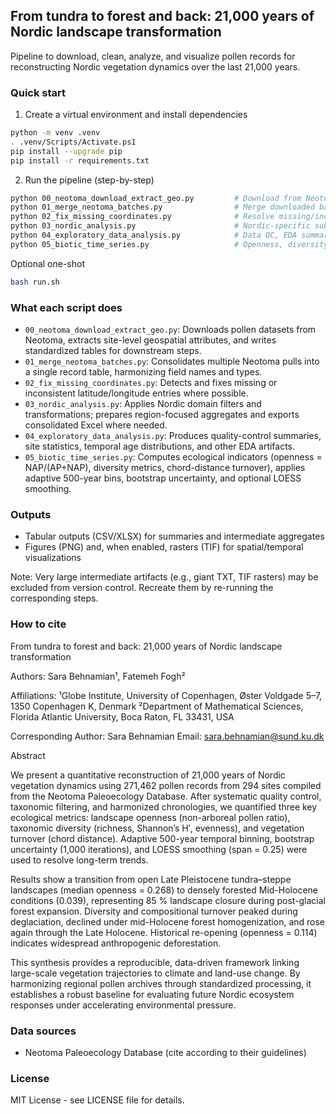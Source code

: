 ## From tundra to forest and back: 21,000 years of Nordic landscape transformation

Pipeline to download, clean, analyze, and visualize pollen records for reconstructing Nordic vegetation dynamics over the last 21,000 years.

### Quick start

1) Create a virtual environment and install dependencies
```bash
python -m venv .venv
. .venv/Scripts/Activate.ps1
pip install --upgrade pip
pip install -r requirements.txt
```

2) Run the pipeline (step-by-step)
```bash
python 00_neotoma_download_extract_geo.py         # Download from Neotoma and extract geospatial metadata
python 01_merge_neotoma_batches.py                # Merge downloaded batches into unified records
python 02_fix_missing_coordinates.py              # Resolve missing/inconsistent coordinates
python 03_nordic_analysis.py                      # Nordic-specific subsetting and transforms
python 04_exploratory_data_analysis.py            # Data QC, EDA summaries, site statistics, temporal distributions
python 05_biotic_time_series.py                   # Openness, diversity (H', richness, evenness), turnover time series
```

Optional one-shot
```bash
bash run.sh
```

### What each script does
- `00_neotoma_download_extract_geo.py`: Downloads pollen datasets from Neotoma, extracts site-level geospatial attributes, and writes standardized tables for downstream steps.
- `01_merge_neotoma_batches.py`: Consolidates multiple Neotoma pulls into a single record table, harmonizing field names and types.
- `02_fix_missing_coordinates.py`: Detects and fixes missing or inconsistent latitude/longitude entries where possible.
- `03_nordic_analysis.py`: Applies Nordic domain filters and transformations; prepares region-focused aggregates and exports consolidated Excel where needed.
- `04_exploratory_data_analysis.py`: Produces quality-control summaries, site statistics, temporal age distributions, and other EDA artifacts.
- `05_biotic_time_series.py`: Computes ecological indicators (openness = NAP/(AP+NAP), diversity metrics, chord-distance turnover), applies adaptive 500-year bins, bootstrap uncertainty, and optional LOESS smoothing.

### Outputs
- Tabular outputs (CSV/XLSX) for summaries and intermediate aggregates
- Figures (PNG) and, when enabled, rasters (TIF) for spatial/temporal visualizations

Note: Very large intermediate artifacts (e.g., giant TXT, TIF rasters) may be excluded from version control. Recreate them by re-running the corresponding steps.

### How to cite
From tundra to forest and back: 21,000 years of Nordic landscape transformation

Authors: Sara Behnamian¹, Fatemeh Fogh²

Affiliations: ¹Globe Institute, University of Copenhagen, Øster Voldgade 5–7, 1350 Copenhagen K, Denmark ²Department of Mathematical Sciences, Florida Atlantic University, Boca Raton, FL 33431, USA

Corresponding Author: Sara Behnamian  Email: sara.behnamian@sund.ku.dk

Abstract

We present a quantitative reconstruction of 21,000 years of Nordic vegetation dynamics using 271,462 pollen records from 294 sites compiled from the Neotoma Paleoecology Database. After systematic quality control, taxonomic filtering, and harmonized chronologies, we quantified three key ecological metrics: landscape openness (non-arboreal pollen ratio), taxonomic diversity (richness, Shannon’s H′, evenness), and vegetation turnover (chord distance). Adaptive 500-year temporal binning, bootstrap uncertainty (1,000 iterations), and LOESS smoothing (span = 0.25) were used to resolve long-term trends.

Results show a transition from open Late Pleistocene tundra–steppe landscapes (median openness = 0.268) to densely forested Mid-Holocene conditions (0.039), representing 85 % landscape closure during post-glacial forest expansion. Diversity and compositional turnover peaked during deglaciation, declined under mid-Holocene forest homogenization, and rose again through the Late Holocene. Historical re-opening (openness = 0.114) indicates widespread anthropogenic deforestation.

This synthesis provides a reproducible, data-driven framework linking large-scale vegetation trajectories to climate and land-use change. By harmonizing regional pollen archives through standardized processing, it establishes a robust baseline for evaluating future Nordic ecosystem responses under accelerating environmental pressure.

### Data sources
- Neotoma Paleoecology Database (cite according to their guidelines)

### License
MIT License - see LICENSE file for details.